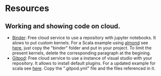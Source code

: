 # Resources

## Working and showing code on cloud.

* [Binder](https://mybinder.org/): Free cloud service to use a repository with jupyter notebooks. It alows to put custom kernels.
For a Scala example using [almond](https://almond.sh) see [here](https://github.com/almond-sh/examples), just copy the "binder" folder and put in your project.
To limit the present kernels, delete the corresponding paragraph at the begining.
* [Gitpod](https://www.gitpod.io/): Free cloud service to use a instance of visual studio with your repository. It allows to install default plugins.
For a updated example for scala see [here](https://github.com/tgodzik/metals-sample). Copy the ".gitpod.yml" file and the files referenced in it.
